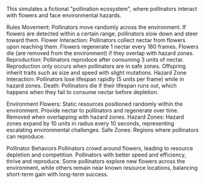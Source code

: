 This simulates a fictional "pollination ecosystem", where pollinators interact with flowers and face environmental hazards. 

Rules
  Movement:
    Pollinators move randomly across the environment.
    If flowers are detected within a certain range, pollinators slow down and steer toward them.
  Flower Interaction:
    Pollinators collect nectar from flowers upon reaching them.
    Flowers regenerate 1 nectar every 160 frames.
    Flowers die (are removed from the environment) if they overlap with hazard zones.
  Reproduction:
    Pollinators reproduce after consuming 3 units of nectar.
    Reproduction only occurs when pollinators are in safe zones.
    Offspring inherit traits such as size and speed with slight mutations.
  Hazard Zone Interaction:
    Pollinators lose lifespan rapidly (5 units per frame) while in hazard zones.
  Death:
    Pollinators die if their lifespan runs out, which happens when they fail to consume nectar before depletion.


Environment
  Flowers:
    Static resources positioned randomly within the environment.
    Provide nectar to pollinators and regenerate over time.
    Removed when overlapping with hazard zones.
  Hazard Zones:
    Hazard zones expand by 10 units in radius every 10 seconds, representing escalating environmental challenges.
  Safe Zones:
    Regions where pollinators can reproduce.


Pollinator Behaviors
  Pollinators crowd around flowers, leading to resource depletion and competition.
  Pollinators with better speed and efficiency, thrive and reproduce.
  Some pollinators explore new flowers across the environment, while others remain near known resource locations, balancing short-term gain with long-term success.
